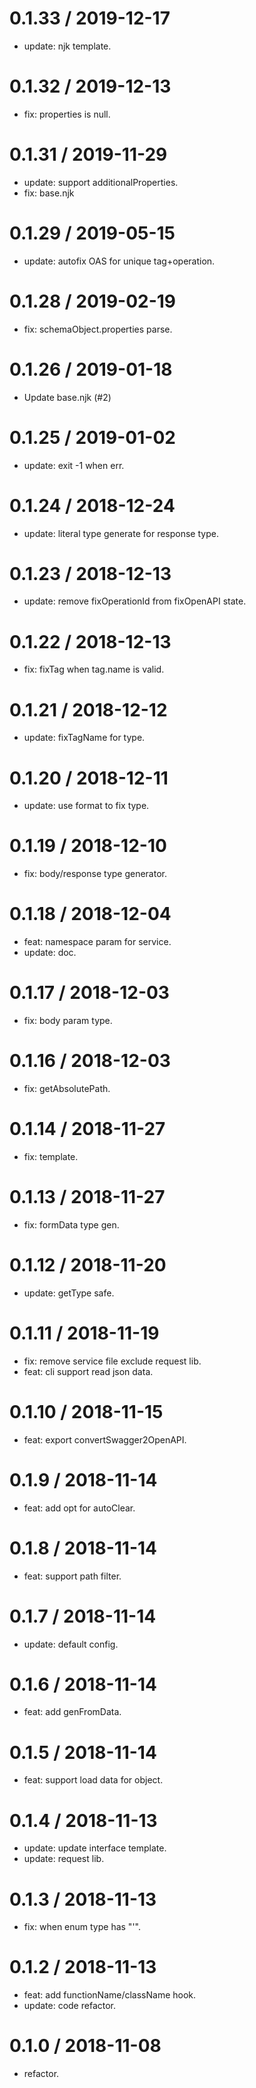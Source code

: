 # 0.1.33 / 2019-12-17

- update: njk template.

# 0.1.32 / 2019-12-13

- fix: properties is null.

# 0.1.31 / 2019-11-29

- update: support additionalProperties.
- fix: base.njk

# 0.1.29 / 2019-05-15

- update: autofix OAS for unique tag+operation.

# 0.1.28 / 2019-02-19

- fix: schemaObject.properties parse.

# 0.1.26 / 2019-01-18

- Update base.njk (#2)

# 0.1.25 / 2019-01-02

- update: exit -1 when err.

# 0.1.24 / 2018-12-24

- update: literal type generate for response type.

# 0.1.23 / 2018-12-13

- update: remove fixOperationId from fixOpenAPI state.

# 0.1.22 / 2018-12-13

- fix: fixTag when tag.name is valid.

# 0.1.21 / 2018-12-12

- update: fixTagName for type.

# 0.1.20 / 2018-12-11

- update: use format to fix type.

# 0.1.19 / 2018-12-10

- fix: body/response type generator.

# 0.1.18 / 2018-12-04

- feat: namespace param for service.
- update: doc.

# 0.1.17 / 2018-12-03

- fix: body param type.

# 0.1.16 / 2018-12-03

- fix: getAbsolutePath.

# 0.1.14 / 2018-11-27

- fix: template.

# 0.1.13 / 2018-11-27

- fix: formData type gen.

# 0.1.12 / 2018-11-20

- update: getType safe.

# 0.1.11 / 2018-11-19

- fix: remove service file exclude request lib.
- feat: cli support read json data.

# 0.1.10 / 2018-11-15

- feat: export convertSwagger2OpenAPI.

# 0.1.9 / 2018-11-14

- feat: add opt for autoClear.

# 0.1.8 / 2018-11-14

- feat: support path filter.

# 0.1.7 / 2018-11-14

- update: default config.

# 0.1.6 / 2018-11-14

- feat: add genFromData.

# 0.1.5 / 2018-11-14

- feat: support load data for object.

# 0.1.4 / 2018-11-13

- update: update interface template.
- update: request lib.

# 0.1.3 / 2018-11-13

- fix: when enum type has "'".

# 0.1.2 / 2018-11-13

- feat: add functionName/className hook.
- update: code refactor.

# 0.1.0 / 2018-11-08

- refactor.
